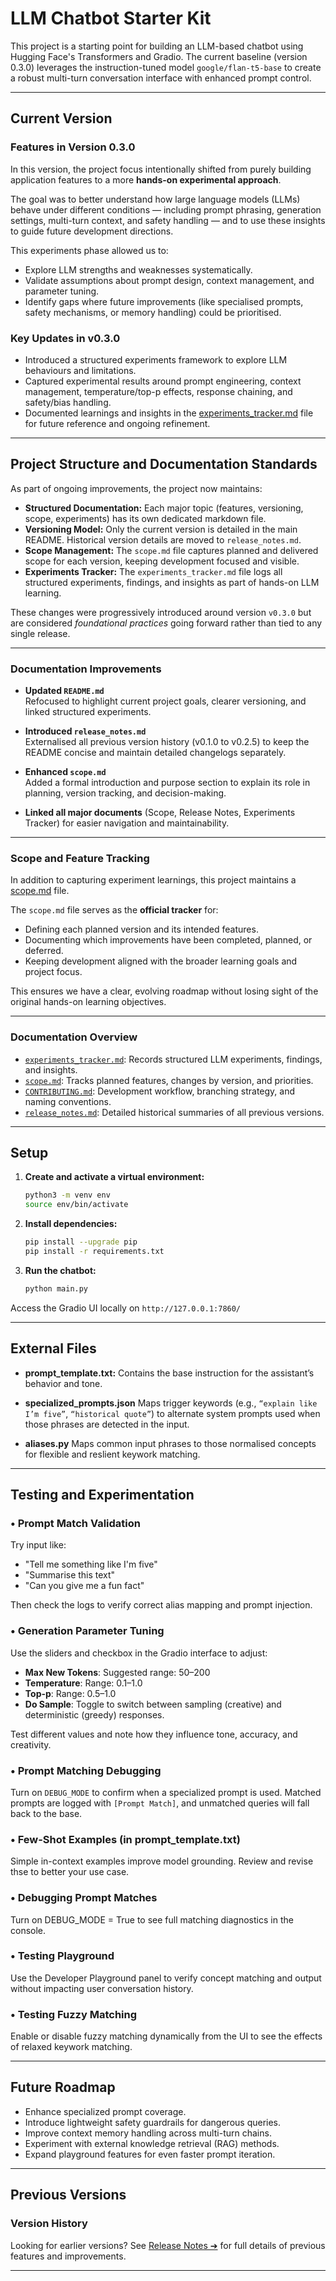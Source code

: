 # LLM Chatbot Starter Kit

This project is a starting point for building an LLM-based chatbot using Hugging Face's Transformers and Gradio. The current baseline (version 0.3.0) leverages the instruction-tuned model `google/flan-t5-base` to create a robust multi-turn conversation interface with enhanced prompt control.

---

## Current Version

### Features in Version 0.3.0

In this version, the project focus intentionally shifted from purely building application features to a more **hands-on experimental approach**.

The goal was to better understand how large language models (LLMs) behave under different conditions — including prompt phrasing, generation settings, multi-turn context, and safety handling — and to use these insights to guide future development directions.

This experiments phase allowed us to:

- Explore LLM strengths and weaknesses systematically.
- Validate assumptions about prompt design, context management, and parameter tuning.
- Identify gaps where future improvements (like specialised prompts, safety mechanisms, or memory handling) could be prioritised.

### Key Updates in v0.3.0

- Introduced a structured experiments framework to explore LLM behaviours and limitations.
- Captured experimental results around prompt engineering, context management, temperature/top-p effects, response chaining, and safety/bias handling.
- Documented learnings and insights in the [experiments_tracker.md](experiments_tracker.md) file for future reference and ongoing refinement.

---

## Project Structure and Documentation Standards

As part of ongoing improvements, the project now maintains:

- **Structured Documentation:** Each major topic (features, versioning, scope, experiments) has its own dedicated markdown file.
- **Versioning Model:** Only the current version is detailed in the main README. Historical version details are moved to `release_notes.md`.
- **Scope Management:** The `scope.md` file captures planned and delivered scope for each version, keeping development focused and visible.
- **Experiments Tracker:** The `experiments_tracker.md` file logs all structured experiments, findings, and insights as part of hands-on LLM learning.

These changes were progressively introduced around version `v0.3.0` but are considered *foundational practices* going forward rather than tied to any single release.

---

### Documentation Improvements

- **Updated `README.md`**  
  Refocused to highlight current project goals, clearer versioning, and linked structured experiments.

- **Introduced `release_notes.md`**  
  Externalised all previous version history (v0.1.0 to v0.2.5) to keep the README concise and maintain detailed changelogs separately.

- **Enhanced `scope.md`**  
  Added a formal introduction and purpose section to explain its role in planning, version tracking, and decision-making.

- **Linked all major documents** (Scope, Release Notes, Experiments Tracker) for easier navigation and maintainability.

---

### Scope and Feature Tracking

In addition to capturing experiment learnings, this project maintains a [scope.md](scope.md) file.

The `scope.md` file serves as the **official tracker** for:

- Defining each planned version and its intended features.
- Documenting which improvements have been completed, planned, or deferred.
- Keeping development aligned with the broader learning goals and project focus.

This ensures we have a clear, evolving roadmap without losing sight of the original hands-on learning objectives.

---

### Documentation Overview

- [`experiments_tracker.md`](./experiments_tracker.md): Records structured LLM experiments, findings, and insights.
- [`scope.md`](./scope.md): Tracks planned features, changes by version, and priorities.
- [`CONTRIBUTING.md`](./CONTRIBUTING.md): Development workflow, branching strategy, and naming conventions.
- [`release_notes.md`](./release_notes.md): Detailed historical summaries of all previous versions.

---

## Setup

1. **Create and activate a virtual environment:**

   ```bash
   python3 -m venv env
   source env/bin/activate

2. **Install dependencies:**

   ```bash
   pip install --upgrade pip
   pip install -r requirements.txt

3. **Run the chatbot:**

   ```bash
   python main.py

Access the Gradio UI locally on `http://127.0.0.1:7860/`

---

## External Files

- **prompt_template.txt:**
  Contains the base instruction for the assistant’s behavior and tone.

- **specialized_prompts.json**
  Maps trigger keywords (e.g., `“explain like I’m five”`, `“historical quote”`) to alternate system prompts used when those phrases are detected in the input.

- **aliases.py**
  Maps common input phrases to those normalised concepts for flexible and reslient keywork matching.

---

## Testing and Experimentation

### • Prompt Match Validation

Try input like:

- "Tell me something like I'm five"
- "Summarise this text"
- "Can you give me a fun fact"

Then check the logs to verify correct alias mapping and prompt injection.

### • Generation Parameter Tuning

Use the sliders and checkbox in the Gradio interface to adjust:

- **Max New Tokens**: Suggested range: 50–200  
- **Temperature**: Range: 0.1–1.0  
- **Top-p**: Range: 0.5–1.0  
- **Do Sample**: Toggle to switch between sampling (creative) and deterministic (greedy) responses.

Test different values and note how they influence tone, accuracy, and creativity.

### • Prompt Matching Debugging

Turn on `DEBUG_MODE` to confirm when a specialized prompt is used. Matched prompts are logged with `[Prompt Match]`, and unmatched queries will fall back to the base.

### • Few-Shot Examples (in prompt_template.txt)

Simple in-context examples improve model grounding. Review and revise thse to better your use case.

### • Debugging Prompt Matches

Turn on DEBUG_MODE = True to see full matching diagnostics in the console.

### • Testing Playground

Use the Developer Playground panel to verify concept matching and output without impacting user conversation history.

### • Testing Fuzzy Matching

Enable or disable fuzzy matching dynamically from the UI to see the effects of relaxed keywork matching.

---

## Future Roadmap

- Enhance specialized prompt coverage.
- Introduce lightweight safety guardrails for dangerous queries.
- Improve context memory handling across multi-turn chains.
- Experiment with external knowledge retrieval (RAG) methods.
- Expand playground features for even faster prompt iteration.

---

## Previous Versions

### Version History

Looking for earlier versions? See [Release Notes ➔](release_notes.md) for full details of previous features and improvements.

---
